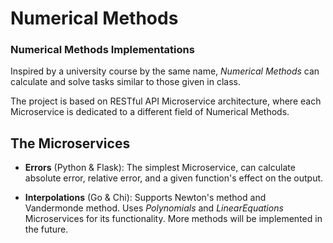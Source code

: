 # Numerical Methods

### Numerical Methods Implementations

Inspired by a university course by the same name, _Numerical Methods_ can calculate and solve tasks similar to those given in class.

The project is based on RESTful API Microservice architecture, where each Microservice is dedicated to a different field of Numerical Methods.


## The Microservices
* **Errors** (Python & Flask): The simplest Microservice, can calculate absolute error, relative error, and a given function's effect on the output.

* **Interpolations** (Go & Chi): Supports Newton's method and Vandermonde method. Uses _Polynomials_ and _LinearEquations_ Microservices for its functionality.
More methods will be implemented in the future.

